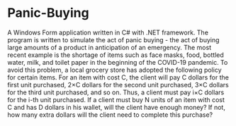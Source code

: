 # Panic-Buying
A Windows Form application written in C# with .NET framework. The program is written to simulate the act of panic buying -  the act of buying large amounts of a product in anticipation of an emergency. The most recent example is the shortage of items such as face masks, food, bottled water, milk, and toilet paper in the beginning of the COVID-19 pandemic. To avoid this problem, a local grocery store has adopted the following policy for certain items. For an item with cost C, the client will pay C dollars for the first unit purchased, 2×C dollars for the second unit purchased, 3×C dollars for the third unit purchased, and so on. Thus, a client must pay i×C dollars for the i-th unit purchased. If a client must buy N units of an item with cost C and has D dollars in his wallet, will the client have enough money? If not, how many extra dollars will the client need to complete this purchase?
